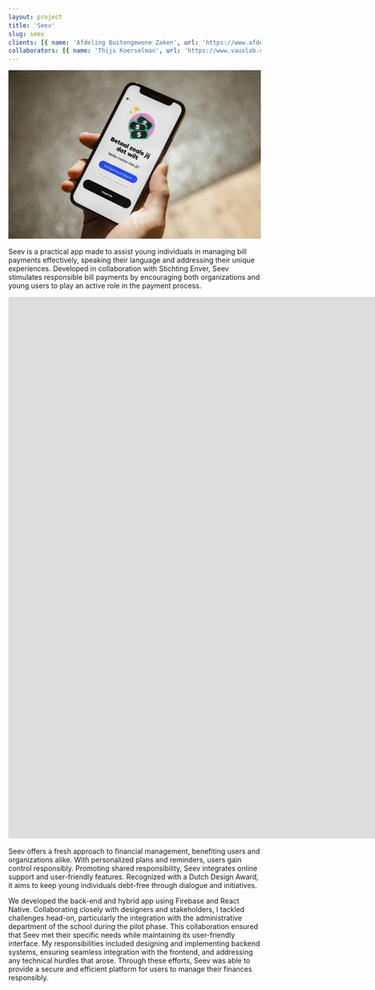 ```yaml
---
layout: project
title: 'Seev'
slug: seev
clients: [{ name: 'Afdeling Buitengewone Zaken', url: 'https://www.afdelingbuitengewonezaken.nl' }, { name: 'Garage2020', url: 'https://www.garage2020.nl/' }]
collaborators: [{ name: 'Thijs Koerselman', url: 'https://www.vauxlab.com' }]
---
```


![Seev app](./seev.webp)

Seev is a practical app made to assist young individuals in managing bill payments effectively, speaking their language and addressing their unique experiences. Developed in collaboration with Stichting Enver, Seev stimulates responsible bill payments by encouraging both organizations and young users to play an active role in the payment process.

<iframe src="https://player.vimeo.com/video/631859471?h=c5bdcc9ee8&amp;title=0" width="1920" height="1080" frameborder="0" allow="autoplay; fullscreen; picture-in-picture" allowfullscreen class="video_embed"></iframe>

Seev offers a fresh approach to financial management, benefiting users and organizations alike. With personalized plans and reminders, users gain control responsibly. Promoting shared responsibility, Seev integrates online support and user-friendly features. Recognized with a Dutch Design Award, it aims to keep young individuals debt-free through dialogue and initiatives.

We developed the back-end and hybrid app using Firebase and React Native. Collaborating closely with designers and stakeholders, I tackled challenges head-on, particularly the integration with the administrative department of the school during the pilot phase. This collaboration ensured that Seev met their specific needs while maintaining its user-friendly interface. My responsibilities included designing and implementing backend systems, ensuring seamless integration with the frontend, and addressing any technical hurdles that arose. Through these efforts, Seev was able to provide a secure and efficient platform for users to manage their finances responsibly.
